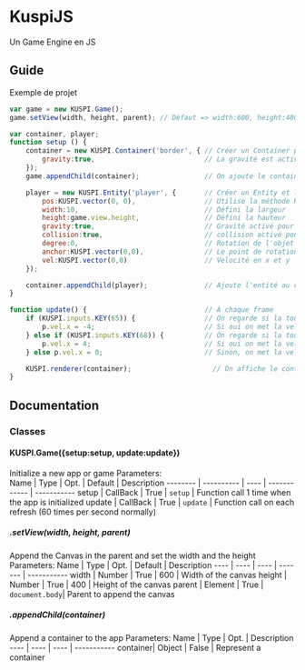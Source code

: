 # KuspiJS
Un Game Engine en JS

## Guide
Exemple de projet

```javascript
var game = new KUSPI.Game();
game.setView(width, height, parent); // Défaut => width:600, height:400, parent:document.body

var container, player;
function setup () {
    container = new KUSPI.Container('border', { // Créer un Container pour contenir certain Entity
        gravity:true,                           // La gravité est activé dans ce container
    });
    game.appendChild(container);                // On ajoute le container à l'app

    player = new KUSPI.Entity('player', {       // Créer un Entity et la nomme player
        pos:KUSPI.vector(0, 0),                 // Utilise la méthode KUSPI.vector pour créer un nouveau vecteur
        width:10,                               // Défini la largeur
        height:game.view.height,                // Défini la hauteur
        gravity:true,                           // Gravité activé pour l'entité
        collision:true,                         // collision activé pour l'entité
        degree:0,                               // Rotation de l'objet
        anchor:KUSPI.vector(0,0),               // Le point de rotation de l'objet
        vel:KUSPI.vector(0,0)                   // Velocité en x et y
    });

    container.appendChild(player);              // Ajoute l'entité au container
}

function update() {                             // À chaque frame
    if (KUSPI.inputs.KEY(65)) {                 // On regarde si la touche avec le keyCode 65 en enfoncé
        p.vel.x = -4;                           // Si oui on met la velocité à -4
    } else if (KUSPI.inputs.KEY(68)) {          // On regarde si la touche avec le keyCode 68 en enfoncé
        p.vel.x = 4;                            // Si oui on met la velocité à 4
    } else p.vel.x = 0;                         // Sinon, on met la velocité à 0

    KUSPI.renderer(container);                    // On affiche le container
}
```

## Documentation

### Classes

#### KUSPI.Game({setup:setup, update:update})
Initialize a new app or game
Parameters:<br>
Name     | Type       | Opt. | Default      | Description
-------- | ---------- | ---- | ------------ | -----------
setup    | CallBack   | True | `setup`      | Function call 1 time when the app is initialized
update   | CallBack   | True | `update`     | Function call on each refresh (60 times per second normally)

##### <Game>.setView(width, height, parent)
Append the Canvas in the parent and set the width and the height
Parameters:
Name     | Type       | Opt. | Default         | Description
----     | ----       | ---- | -------         | -----------
width    | Number     | True | 600            | Width of the canvas
height   | Number     | True | 400            | Height of the canvas
parent   | Element    | True | `document.body`| Parent to append the canvas

##### <Game>.appendChild(container)
Append a container to the app
Parameters:
Name     | Type       | Opt.  | Description
----     | ----       | ----  | -----------
container| Object     | False | Represent a container
